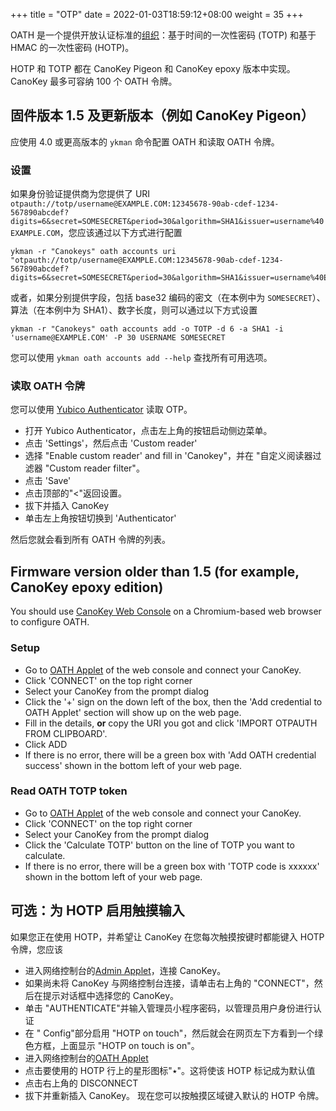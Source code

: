 +++
title = "OTP"
date =  2022-01-03T18:59:12+08:00
weight = 35
+++

OATH 是一个提供开放认证标准的[组织](https://openauthentication.org/)：基于时间的一次性密码 (TOTP) 和基于 HMAC 的一次性密码 (HOTP)。

HOTP 和 TOTP 都在 CanoKey Pigeon 和 CanoKey epoxy 版本中实现。CanoKey 最多可容纳 100 个 OATH 令牌。

## 固件版本 1.5 及更新版本（例如 CanoKey Pigeon）

应使用 4.0 或更高版本的 `ykman` 命令配置 OATH 和读取 OATH 令牌。
### 设置

如果身份验证提供商为您提供了 URI `otpauth://totp/username@EXAMPLE.COM:12345678-90ab-cdef-1234-567890abcdef?digits=6&secret=SOMESECRET&period=30&algorithm=SHA1&issuer=username%40EXAMPLE.COM`，您应该通过以下方式进行配置
```
ykman -r "Canokeys" oath accounts uri "otpauth://totp/username@EXAMPLE.COM:12345678-90ab-cdef-1234-567890abcdef?digits=6&secret=SOMESECRET&period=30&algorithm=SHA1&issuer=username%40EXAMPLE.COM"
```

或者，如果分别提供字段，包括 base32 编码的密文（在本例中为 `SOMESECRET`）、算法（在本例中为 SHA1）、数字长度，则可以通过以下方式设置

```
ykman -r "Canokeys" oath accounts add -o TOTP -d 6 -a SHA1 -i 'username@EXAMPLE.COM' -P 30 USERNAME SOMESECRET
```

您可以使用 `ykman oath accounts add --help` 查找所有可用选项。

### 读取 OATH 令牌

您可以使用 [Yubico Authenticator](https://www.yubico.com/products/yubico-authenticator/) 读取 OTP。

* 打开 Yubico Authenticator，点击左上角的按钮启动侧边菜单。
* 点击 'Settings'，然后点击 'Custom reader'
* 选择 "Enable custom reader' and fill in 'Canokey"，并在 "自定义阅读器过滤器 "Custom reader filter"。
* 点击 'Save'
* 点击顶部的"<"返回设置。
* 拔下并插入 CanoKey
* 单击左上角按钮切换到 'Authenticator'

然后您就会看到所有 OATH 令牌的列表。

## Firmware version older than 1.5 (for example, CanoKey epoxy edition)

You should use [CanoKey Web Console](https://console.canokeys.org) on a Chromium-based web browser to configure OATH.

### Setup

* Go to [OATH Applet](https://console.canokeys.org/oath) of the web console and connect your CanoKey.
* Click 'CONNECT' on the top right corner
* Select your CanoKey from the prompt dialog
* Click the '+' sign on the down left of the box, then the 'Add credential to OATH Applet' section will show up on the web page.
* Fill in the details, **or** copy the URI you got and click 'IMPORT OTPAUTH FROM CLIPBOARD'.
* Click ADD
* If there is no error, there will be a green box with 'Add OATH credential success' shown in the bottom left of your web page.

### Read OATH TOTP token

* Go to [OATH Applet](https://console.canokeys.org/oath) of the web console and connect your CanoKey.
* Click 'CONNECT' on the top right corner
* Select your CanoKey from the prompt dialog
* Click the 'Calculate TOTP' button on the line of TOTP you want to calculate.
* If there is no error, there will be a green box with 'TOTP code is xxxxxx' shown in the bottom left of your web page.


## 可选：为 HOTP 启用触摸输入

如果您正在使用 HOTP，并希望让 CanoKey 在您每次触摸按键时都能键入 HOTP 令牌，您应该  

* 进入网络控制台的[Admin Applet](https://console.canokeys.org/admin)，连接 CanoKey。
* 如果尚未将 CanoKey 与网络控制台连接，请单击右上角的 "CONNECT"，然后在提示对话框中选择您的 CanoKey。
* 单击 "AUTHENTICATE"并输入管理员小程序密码，以管理员用户身份进行认证
* 在 " Config"部分启用 "HOTP on touch"，然后就会在网页左下方看到一个绿色方框，上面显示 "HOTP on touch is on"。
* 进入网络控制台的[OATH Applet](https://console.canokeys.org/oath)
* 点击要使用的 HOTP 行上的星形图标"٭"。这将使该 HOTP 标记成为默认值
* 点击右上角的 DISCONNECT
* 拔下并重新插入 CanoKey。
现在您可以按触摸区域键入默认的 HOTP 令牌。

